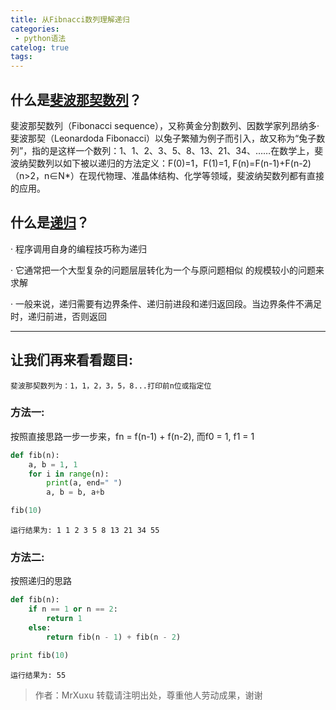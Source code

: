 ```yaml
---
title: 从Fibnacci数列理解递归
categories:
 - python语法
catelog: true
tags:
---
```


## 什么是[斐波那契数列](https://baike.baidu.com/item/斐波那契数列/99145?fr=aladdin)？

   斐波那契数列（Fibonacci sequence），又称黄金分割数列、因数学家列昂纳多·斐波那契（Leonardoda Fibonacci）以兔子繁殖为例子而引入，故又称为“兔子数列”，指的是这样一个数列：1、1、2、3、5、8、13、21、34、……在数学上，斐波纳契数列以如下被以递归的方法定义：F(0)=1，F(1)=1, F(n)=F(n-1)+F(n-2)（n>2，n∈N*）在现代物理、准晶体结构、化学等领域，斐波纳契数列都有直接的应用。

## 什么是[递归](https://baike.baidu.com/item/递归/1740695?fr=aladdin)？

· 程序调用自身的编程技巧称为递归

· 它通常把一个大型复杂的问题层层转化为一个与原问题相似 的规模较小的问题来求解

· 一般来说，递归需要有边界条件、递归前进段和递归返回段。当边界条件不满足时，递归前进，否则返回

---
## 让我们再来看看题目:

    斐波那契数列为：1，1，2，3，5，8...打印前n位或指定位

### 方法一:
按照直接思路一步一步来，fn = f(n-1) + f(n-2), 而f0 = 1, f1 = 1
```python
def fib(n):
    a, b = 1, 1
    for i in range(n):
        print(a, end=" ")
        a, b = b, a+b

fib(10)
```
    运行结果为: 1 1 2 3 5 8 13 21 34 55

### 方法二:
按照递归的思路
```python
def fib(n):
    if n == 1 or n == 2:
        return 1
    else:
        return fib(n - 1) + fib(n - 2)

print fib(10)
```
    运行结果为: 55


> 作者：MrXuxu 转载请注明出处，尊重他人劳动成果，谢谢
